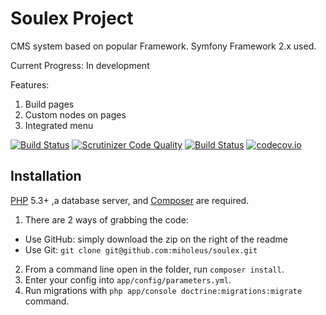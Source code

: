 Soulex Project
==============

CMS system based on popular Framework. Symfony Framework 2.x used.

Current Progress: In development

Features:

1. Build pages
2. Custom nodes on pages
3. Integrated menu


[![Build Status](https://travis-ci.org/miholeus/soulex.svg?branch=master)](https://travis-ci.org/miholeus/soulex)
[![Scrutinizer Code Quality](https://scrutinizer-ci.com/g/miholeus/soulex/badges/quality-score.png?b=master)](https://scrutinizer-ci.com/g/miholeus/soulex/?branch=master)
[![Build Status](https://scrutinizer-ci.com/g/miholeus/soulex/badges/build.png?b=master)](https://scrutinizer-ci.com/g/miholeus/soulex/build-status/master)
[![codecov.io](https://codecov.io/github/miholeus/soulex/coverage.svg?branch=master)](https://codecov.io/github/miholeus/soulex?branch=master)

## Installation

[PHP](https://php.net) 5.3+ ,a database server, and [Composer](https://getcomposer.org) are required.

1. There are 2 ways of grabbing the code:
  * Use GitHub: simply download the zip on the right of the readme
  * Use Git: `git clone git@github.com:miholeus/soulex.git`
2. From a command line open in the folder, run `composer install`.
3. Enter your config into `app/config/parameters.yml`.
4. Run migrations with `php app/console doctrine:migrations:migrate` command.